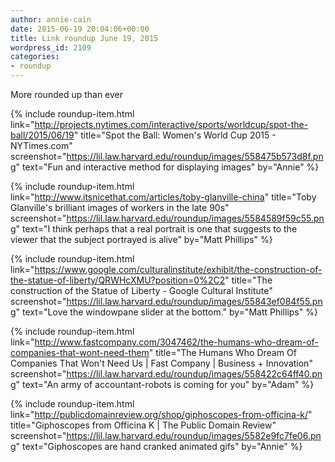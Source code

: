 ```yaml
---
author: annie-cain
date: 2015-06-19 20:04:06+00:00
title: Link roundup June 19, 2015
wordpress_id: 2109
categories:
- roundup
---
```


More rounded up than ever

{% include roundup-item.html
  link="http://projects.nytimes.com/interactive/sports/worldcup/spot-the-ball/2015/06/19"
  title="Spot the Ball: Women's World Cup 2015 - NYTimes.com"
  screenshot="https://lil.law.harvard.edu/roundup/images/558475b573d8f.png"
  text="Fun and interactive method for displaying images"
  by="Annie"
%}

{% include roundup-item.html
  link="http://www.itsnicethat.com/articles/toby-glanville-china"
  title="Toby Glanville's brilliant images of workers in the late 90s"
  screenshot="https://lil.law.harvard.edu/roundup/images/5584589f59c55.png"
  text="I think perhaps that a real portrait is one that suggests to the viewer that the subject portrayed is alive"
  by="Matt Phillips"
%}

{% include roundup-item.html
  link="https://www.google.com/culturalinstitute/exhibit/the-construction-of-the-statue-of-liberty/QRWHcXMU?position=0%2C2"
  title="The construction of the Statue of Liberty - Google Cultural Institute"
  screenshot="https://lil.law.harvard.edu/roundup/images/55843ef084f55.png"
  text="Love the windowpane slider at the bottom."
  by="Matt Phillips"
%}

{% include roundup-item.html
  link="http://www.fastcompany.com/3047462/the-humans-who-dream-of-companies-that-wont-need-them"
  title="The Humans Who Dream Of Companies That Won't Need Us | Fast Company | Business + Innovation"
  screenshot="https://lil.law.harvard.edu/roundup/images/558422c64ff40.png"
  text="An army of accountant-robots is coming for you"
  by="Adam"
%}

{% include roundup-item.html
  link="http://publicdomainreview.org/shop/giphoscopes-from-officina-k/"
  title="Giphoscopes from Officina K | The Public Domain Review"
  screenshot="https://lil.law.harvard.edu/roundup/images/5582e9fc7fe06.png"
  text="Giphoscopes are hand cranked animated gifs"
  by="Annie"
%}
